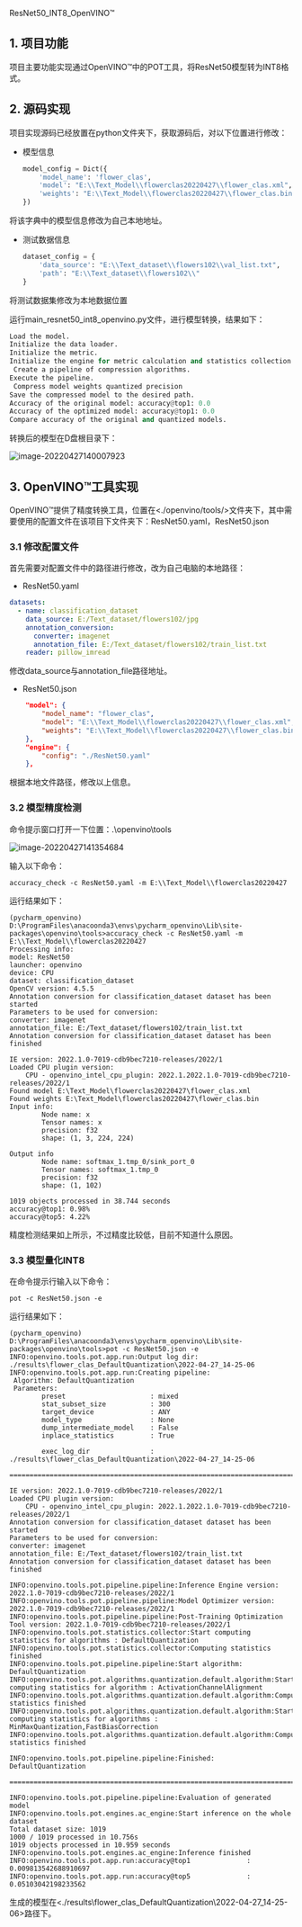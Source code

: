 ResNet50_INT8_OpenVINO™

## 1. 项目功能

项目主要功能实现通过OpenVINO™中的POT工具，将ResNet50模型转为INT8格式。



## 2. 源码实现

项目实现源码已经放置在python文件夹下，获取源码后，对以下位置进行修改：

- 模型信息

	```python
	model_config = Dict({
	    'model_name': 'flower_clas',
	    'model': "E:\\Text_Model\\flowerclas20220427\\flower_clas.xml",
	    'weights': "E:\\Text_Model\\flowerclas20220427\\flower_clas.bin"
	})
	```

将该字典中的模型信息修改为自己本地地址。

- 测试数据信息

	```python
	dataset_config = {
	    'data_source': "E:\\Text_dataset\\flowers102\\val_list.txt",
	    'path': "E:\\Text_dataset\\flowers102\\"
	}
	```

将测试数据集修改为本地数据位置

运行main_resnet50_int8_openvino.py文件，进行模型转换，结果如下：

```python
Load the model.
Initialize the data loader.
Initialize the metric.
Initialize the engine for metric calculation and statistics collection.
 Create a pipeline of compression algorithms.
Execute the pipeline.
 Compress model weights quantized precision
Save the compressed model to the desired path.
Accuracy of the original model: accuracy@top1: 0.0
Accuracy of the optimized model: accuracy@top1: 0.0
Compare accuracy of the original and quantized models.
```

转换后的模型在D盘根目录下：

![image-20220427140007923](.image/image-20220427140007923.png)



## 3. OpenVINO™工具实现

OpenVINO™提供了精度转换工具，位置在<./openvino/tools/>文件夹下，其中需要使用的配置文件在该项目下<configs>文件夹下：ResNet50.yaml，ResNet50.json

### 3.1 修改配置文件

首先需要对配置文件中的路径进行修改，改为自己电脑的本地路径：

- ResNet50.yaml

```yaml
datasets:
  - name: classification_dataset
    data_source: E:/Text_dataset/flowers102/jpg
    annotation_conversion:
      converter: imagenet
      annotation_file: E:/Text_dataset/flowers102/train_list.txt
    reader: pillow_imread
```

修改data_source与annotation_file路径地址。

- ResNet50.json

```json
    "model": {
        "model_name": "flower_clas",
        "model": "E:\\Text_Model\\flowerclas20220427\\flower_clas.xml",
        "weights": "E:\\Text_Model\\flowerclas20220427\\flower_clas.bin"
    },
    "engine": {
        "config": "./ResNet50.yaml"
    },
```

根据本地文件路径，修改以上信息。

### 3.2 模型精度检测

命令提示窗口打开一下位置：.\openvino\tools

![image-20220427141354684](.image/image-20220427141354684.png)

输入以下命令：

```
accuracy_check -c ResNet50.yaml -m E:\\Text_Model\\flowerclas20220427
```

运行结果如下：

```shell
(pycharm_openvino) D:\ProgramFiles\anacoonda3\envs\pycharm_openvino\Lib\site-packages\openvino\tools>accuracy_check -c ResNet50.yaml -m E:\\Text_Model\\flowerclas20220427
Processing info:
model: ResNet50
launcher: openvino
device: CPU
dataset: classification_dataset
OpenCV version: 4.5.5
Annotation conversion for classification_dataset dataset has been started
Parameters to be used for conversion:
converter: imagenet
annotation_file: E:/Text_dataset/flowers102/train_list.txt
Annotation conversion for classification_dataset dataset has been finished

IE version: 2022.1.0-7019-cdb9bec7210-releases/2022/1
Loaded CPU plugin version:
    CPU - openvino_intel_cpu_plugin: 2022.1.2022.1.0-7019-cdb9bec7210-releases/2022/1
Found model E:\Text_Model\flowerclas20220427\flower_clas.xml
Found weights E:\Text_Model\flowerclas20220427\flower_clas.bin
Input info:
        Node name: x
        Tensor names: x
        precision: f32
        shape: (1, 3, 224, 224)

Output info
        Node name: softmax_1.tmp_0/sink_port_0
        Tensor names: softmax_1.tmp_0
        precision: f32
        shape: (1, 102)

1019 objects processed in 38.744 seconds
accuracy@top1: 0.98%
accuracy@top5: 4.22%
```

精度检测结果如上所示，不过精度比较低，目前不知道什么原因。

### 3.3 模型量化INT8

在命令提示行输入以下命令：

```shell
pot -c ResNet50.json -e
```

运行结果如下：

```shell
(pycharm_openvino) D:\ProgramFiles\anacoonda3\envs\pycharm_openvino\Lib\site-packages\openvino\tools>pot -c ResNet50.json -e
INFO:openvino.tools.pot.app.run:Output log dir: ./results\flower_clas_DefaultQuantization\2022-04-27_14-25-06
INFO:openvino.tools.pot.app.run:Creating pipeline:
 Algorithm: DefaultQuantization
 Parameters:
        preset                     : mixed
        stat_subset_size           : 300
        target_device              : ANY
        model_type                 : None
        dump_intermediate_model    : False
        inplace_statistics         : True

        exec_log_dir               : ./results\flower_clas_DefaultQuantization\2022-04-27_14-25-06
 ===========================================================================

IE version: 2022.1.0-7019-cdb9bec7210-releases/2022/1
Loaded CPU plugin version:
    CPU - openvino_intel_cpu_plugin: 2022.1.2022.1.0-7019-cdb9bec7210-releases/2022/1
Annotation conversion for classification_dataset dataset has been started
Parameters to be used for conversion:
converter: imagenet
annotation_file: E:/Text_dataset/flowers102/train_list.txt
Annotation conversion for classification_dataset dataset has been finished

INFO:openvino.tools.pot.pipeline.pipeline:Inference Engine version:                2022.1.0-7019-cdb9bec7210-releases/2022/1
INFO:openvino.tools.pot.pipeline.pipeline:Model Optimizer version:                 2022.1.0-7019-cdb9bec7210-releases/2022/1
INFO:openvino.tools.pot.pipeline.pipeline:Post-Training Optimization Tool version: 2022.1.0-7019-cdb9bec7210-releases/2022/1
INFO:openvino.tools.pot.statistics.collector:Start computing statistics for algorithms : DefaultQuantization
INFO:openvino.tools.pot.statistics.collector:Computing statistics finished
INFO:openvino.tools.pot.pipeline.pipeline:Start algorithm: DefaultQuantization
INFO:openvino.tools.pot.algorithms.quantization.default.algorithm:Start computing statistics for algorithm : ActivationChannelAlignment
INFO:openvino.tools.pot.algorithms.quantization.default.algorithm:Computing statistics finished
INFO:openvino.tools.pot.algorithms.quantization.default.algorithm:Start computing statistics for algorithms : MinMaxQuantization,FastBiasCorrection
INFO:openvino.tools.pot.algorithms.quantization.default.algorithm:Computing statistics finished

INFO:openvino.tools.pot.pipeline.pipeline:Finished: DefaultQuantization
 ===========================================================================

INFO:openvino.tools.pot.pipeline.pipeline:Evaluation of generated model
INFO:openvino.tools.pot.engines.ac_engine:Start inference on the whole dataset
Total dataset size: 1019
1000 / 1019 processed in 10.756s
1019 objects processed in 10.959 seconds
INFO:openvino.tools.pot.engines.ac_engine:Inference finished
INFO:openvino.tools.pot.app.run:accuracy@top1              : 0.009813542688910697
INFO:openvino.tools.pot.app.run:accuracy@top5              : 0.05103042198233562
```

生成的模型在<./results\flower_clas_DefaultQuantization\2022-04-27_14-25-06>路径下。

